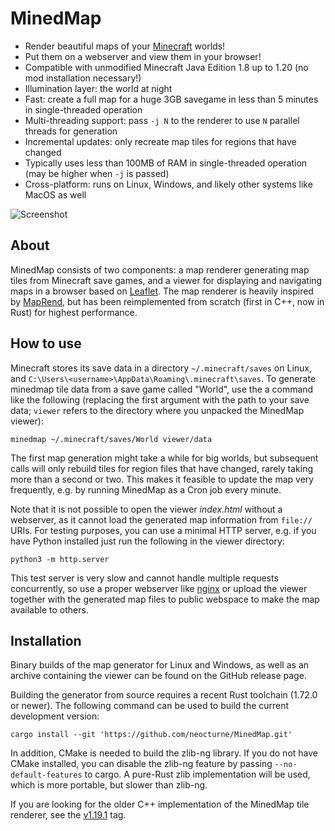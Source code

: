 # MinedMap

* Render beautiful maps of your [Minecraft](https://minecraft.net/) worlds!
* Put them on a webserver and view them in your browser!
* Compatible with unmodified Minecraft Java Edition 1.8 up to 1.20 (no mod installation necessary!)
* Illumination layer: the world at night
* Fast: create a full map for a huge 3GB savegame in less than 5 minutes in single-threaded operation
* Multi-threading support: pass `-j N` to the renderer to use `N` parallel threads for generation
* Incremental updates: only recreate map tiles for regions that have changed
* Typically uses less than 100MB of RAM in single-threaded operation (may be higher when `-j` is passed)
* Cross-platform: runs on Linux, Windows, and likely other systems like MacOS as well

![Screenshot](https://raw.githubusercontent.com/neocturne/MinedMap/997a4fb24e89d2cd3c671d77eafaa47084d14304/docs/images/MinedMap.png)

## About

MinedMap consists of two components: a map renderer generating map tiles from
Minecraft save games, and a viewer for displaying and navigating maps in a browser
based on [Leaflet](https://leafletjs.com/). The map renderer is heavily inspired by
[MapRend](https://github.com/YSelfTool/MapRend), but has been reimplemented from scratch
(first in C++, now in Rust) for highest performance.

## How to use

Minecraft stores its save data in a directory `~/.minecraft/saves` on Linux,
and `C:\Users\<username>\AppData\Roaming\.minecraft\saves`. To generate minedmap
tile data from a save game called "World", use the a command like the following
(replacing the first argument with the path to your save data; `viewer` refers
to the directory where you unpacked the MinedMap viewer):
```shell
minedmap ~/.minecraft/saves/World viewer/data
```

The first map generation might take a while for big worlds, but subsequent calls will
only rebuild tiles for region files that have changed, rarely taking more than a second
or two. This makes it feasible to update the map very frequently, e.g. by running
MinedMap as a Cron job every minute.

Note that it is not possible to open the viewer *index.html* without a webserver, as
it cannot load the generated map information from `file://` URIs. For testing purposes,
you can use a minimal HTTP server, e.g. if you have Python installed just run the
following in the viewer directory:
```shell
python3 -m http.server
```
This test server is very slow and cannot handle multiple requests concurrently, so use
a proper webserver like [nginx](https://nginx.org/) or upload the viewer together with
the generated map files to public webspace to make the map available to others.

## Installation

Binary builds of the map generator for Linux and Windows, as well as an archive
containing the viewer can be found on the GitHub release page.

Building the generator from source requires a recent Rust toolchain (1.72.0
or newer). The following command can be used to build the current development version:
```shell
cargo install --git 'https://github.com/neocturne/MinedMap.git'
```

In addition, CMake is needed to build the zlib-ng library. If you do not have
CMake installed, you can disable the zlib-ng feature by passing `--no-default-features`
to cargo. A pure-Rust zlib implementation will be used, which is more portable,
but slower than zlib-ng.

If you are looking for the older C++ implementation of the MinedMap tile renderer,
see the [v1.19.1](https://github.com/neocturne/MinedMap/tree/v1.19.1) tag.

